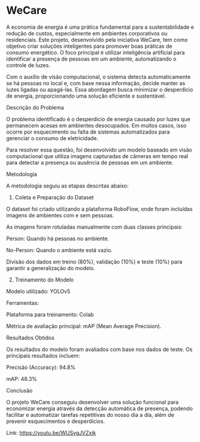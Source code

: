 <h1>WeCare</h1>


A economia de energia é uma prática fundamental para a sustentabilidade e redução de custos, especialmente em ambientes corporativos ou residenciais. Este projeto, desenvolvido pela iniciativa WeCare, tem como objetivo criar soluções inteligentes para promover boas práticas de consumo energético. 
O foco principal é utilizar inteligência artificial para identificar a presença de pessoas em um ambiente, automatizando o controle de luzes.

Com o auxílio de visão computacional, o sistema detecta automaticamente se há pessoas no local e, com base nessa informação, decide manter as luzes ligadas 
ou apagá-las. Essa abordagem busca minimizar o desperdício de energia, proporcionando uma solução eficiente e sustentável.


Descrição do Problema


O problema identificado é o desperdício de energia causado por luzes que permanecem acesas em ambientes desocupados. Em muitos casos, isso ocorre por esquecimento ou falta de sistemas automatizados para gerenciar o consumo de eletricidade.

Para resolver essa questão, foi desenvolvido um modelo baseado em visão computacional que utiliza imagens capturadas de câmeras em tempo real para detectar a presença ou ausência de pessoas em um ambiente.



Metodologia

A metodologia seguiu as etapas descritas abaixo:

1. Coleta e Preparação do Dataset

O dataset foi criado utilizando a plataforma RoboFlow, onde foram incluídas imagens de ambientes com e sem pessoas.

As imagens foram rotuladas manualmente com duas classes principais:

Person: Quando há pessoas no ambiente.

No-Person: Quando o ambiente está vazio.

Divisão dos dados em treino (80%), validação (10%) e teste (10%) para garantir a generalização do modelo.

2. Treinamento do Modelo

Modelo utilizado: YOLOv5

Ferramentas:

Plataforma para treinamento: Colab

Métrica de avaliação principal: mAP (Mean Average Precision).

Resultados Obtidos

Os resultados do modelo foram avaliados com base nos dados de teste. Os principais resultados incluem:

Precisão (Accuracy): 94.8%

mAP: 48.3%




Conclusão

O projeto WeCare conseguiu desenvolver uma solução funcional para economizar energia através da detecção automática de presença, podendo facilitar e automatizar tarefas repetitivas do nosso dia a dia, além de prevenir esquecimentos e desperdícios.

Link: https://youtu.be/WUSvgJVZxik
